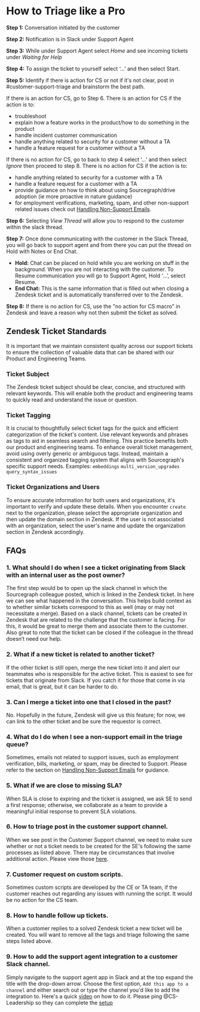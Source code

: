 # How to Triage like a Pro

**Step 1:** Conversation initiated by the customer

**Step 2:** Notification is in Slack under Support Agent

**Step 3:** While under Support Agent select _Home_ and see incoming tickets under _Waiting for Help_

**Step 4:** To assign the ticket to yourself select ‘…’ and then select Start.

**Step 5:** Identify if there is action for CS or not if it's not clear, post in #customer-support-triage and brainstorm the best path.

If there is an action for CS, go to Step 6. There is an action for CS if the action is to:

- troubleshoot
- explain how a feature works in the product/how to do something in the product
- handle incident customer communication
- handle anything related to security for a customer without a TA
- handle a feature request for a customer without a TA

If there is no action for CS, go to back to step 4 select ‘…’ and then select _Ignore_ then proceed to step 8. There is no action for CS if the action is to:

- handle anything related to security for a customer with a TA
- handle a feature request for a customer with a TA
- provide guidance on how to think about using Sourcegraph/drive adoption (ie more proactive in nature guidance)
- for employment verifications, marketing, spam, and other non-support related issues check out [Handling Non-Support Emails](non-support-emails.md).

**Step 6:** Selecting _View Thread_ will allow you to respond to the customer within the slack thread.

**Step 7:** Once done communicating with the customer in the Slack Thread, you will go back to support agent and from there you can put the thread on Hold with Notes or End Chat.

- **Hold:** Chat can be placed on hold while you are working on stuff in the
  background. When you are not interacting with the customer. To Resume communication you will go to Support Agent, Hold ‘…’, select Resume.
- **End Chat:** This is the same information that is filled out when closing a Zendesk ticket and is automatically transferred over to the Zendesk.

**Step 8:** If there is no action for CS, use the "no action for CS macro" in Zendesk and leave a reason why not then submit the ticket as solved.

## Zendesk Ticket Standards

It is important that we maintain consistent quality across our support tickets to ensure the collection of valuable data that can be shared with our Product and Engineering Teams.

### Ticket Subject

The Zendesk ticket subject should be clear, concise, and structured with relevant keywords. This will enable both the product and engineering teams to quickly read and understand the issue or question.

### Ticket Tagging

It is crucial to thoughtfully select ticket tags for the quick and efficient categorization of the ticket's content. Use relevant keywords and phrases as tags to aid in seamless search and filtering. This practice benefits both our product and engineering teams. To enhance overall ticket management, avoid using overly generic or ambiguous tags. Instead, maintain a consistent and organized tagging system that aligns with Sourcegraph's specific support needs. Examples: `embeddings` `multi_version_upgrades` `query_syntax_issues`

### Ticket Organizations and Users

To ensure accurate information for both users and organizations, it's important to verify and update these details. When you encounter `create` next to the organization, please select the appropriate organization and then update the domain section in Zendesk. If the user is not associated with an organization, select the user's name and update the organization section in Zendesk accordingly.

## FAQs

### 1. What should I do when I see a ticket originating from Slack with an internal user as the post owner?

The first step would be to open up the slack channel in which the Sourcegraph colleague posted, which is linked in the Zendesk ticket. In here we can see what happened in the conversation. This helps build context as to whether similar tickets correspond to this as well (may or may not necessitate a merge). Based on a slack channel, tickets can be created in Zendesk that are related to the challenge that the customer is facing. For this, it would be great to merge them and associate them to the customer. Also great to note that the ticket can be closed if the colleague in the thread doesn’t need our help.

### 2. What if a new ticket is related to another ticket?

If the other ticket is still open, merge the new ticket into it and alert our teammates who is responsible for the active ticket. This is easiest to see for tickets that originate from Slack. If you catch it for those that come in via email, that is great, but it can be harder to do.

### 3. Can I merge a ticket into one that I closed in the past?

No. Hopefully in the future, Zendesk will give us this feature; for now, we can link to the other ticket and be sure the requestor is correct.

### 4. What do I do when I see a non-support email in the triage queue?

Sometimes, emails not related to support issues, such as employment verification, bills, marketing, or spam, may be directed to Support. Please refer to the section on [Handling Non-Support Emails](non-support-emails.md) for guidance.

### 5. What if we are close to missing SLA?

When SLA is close to expiring and the ticket is assigned, we ask SE to send a first response; otherwise, we collaborate as a team to provide a meaningful initial response to prevent SLA violations.

### 6. How to triage post in the customer support channel.

When we see post in the Customer Support channel, we need to make sure whether or not a ticket needs to be created for the SE's following the same processes as listed above. There may be circumstances that involve additional action. Please view those [here](customer-exceptions.md).

### 7. Customer request on custom scripts.

Sometimes custom scripts are developed by the CE or TA team, if the customer reaches out regarding any issues with running the script. It would be no action for the CS team.

### 8. How to handle follow up tickets.

When a customer replies to a solved Zendesk ticket a new ticket will be created. You will want to remove all the tags and triage following the same steps listed above.

### 9. How to add the support agent integration to a customer Slack channel.

Simply navigate to the support agent app in Slack and at the top expand the title with the drop-down arrow. Choose the first option, `Add this app to a channel` and either search out or type the channel you'd like to add the integration to. Here's a quick [video](https://www.loom.com/share/6f5b7191a8fa49478318b9ce81dd9cc8) on how to do it. Please ping @CS-Leadership so they can complete the [setup](https://docs.google.com/document/d/1gmApObWJUZ6DfR9w2xNmBTXppRhG6plQA8mWYYs1Y5Y/edit#)
